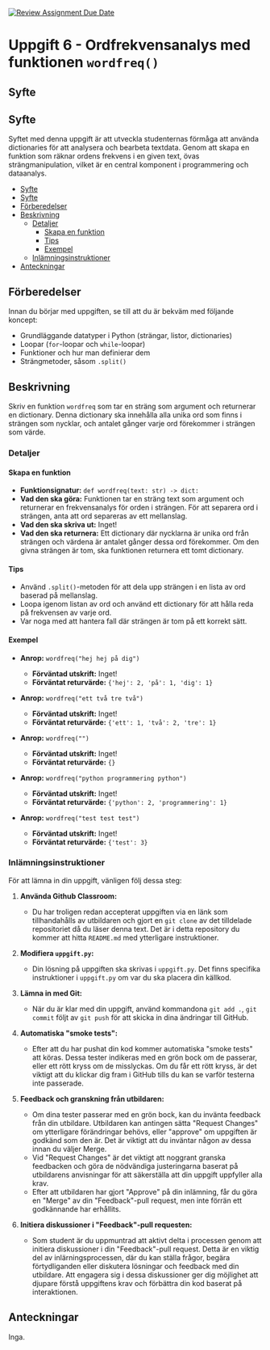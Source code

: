 [![Review Assignment Due Date](https://classroom.github.com/assets/deadline-readme-button-24ddc0f5d75046c5622901739e7c5dd533143b0c8e959d652212380cedb1ea36.svg)](https://classroom.github.com/a/cLgY1ON2)
# Uppgift 6 - Ordfrekvensanalys med funktionen `wordfreq()`

## <a name='Syfte'></a>Syfte

## <a name='Syfte-1'></a>Syfte

Syftet med denna uppgift är att utveckla studenternas förmåga att använda
dictionaries för att analysera och bearbeta textdata. Genom att skapa en
funktion som räknar ordens frekvens i en given text, övas strängmanipulation,
vilket är en central komponent i programmering och dataanalys.

<!-- vscode-markdown-toc -->

- [Syfte](#Syfte)
- [Syfte](#Syfte-1)
- [Förberedelser](#Frberedelser)
- [Beskrivning](#Beskrivning)
  - [Detaljer](#Detaljer)
    - [Skapa en funktion](#Skapaenfunktion)
    - [Tips](#Tips)
    - [Exempel](#Exempel)
  - [Inlämningsinstruktioner](#Inlmningsinstruktioner)
- [Anteckningar](#Anteckningar)

<!-- vscode-markdown-toc-config
	numbering=false
	autoSave=true
	/vscode-markdown-toc-config -->
<!-- /vscode-markdown-toc -->

## <a name='Frberedelser'></a>Förberedelser

Innan du börjar med uppgiften, se till att du är bekväm med följande koncept:

- Grundläggande datatyper i Python (strängar, listor, dictionaries)
- Loopar (`for`-loopar och `while`-loopar)
- Funktioner och hur man definierar dem
- Strängmetoder, såsom `.split()`

## <a name='Beskrivning'></a>Beskrivning

Skriv en funktion `wordfreq` som tar en sträng som argument och returnerar en
dictionary. Denna dictionary ska innehålla alla unika ord som finns i strängen
som nycklar, och antalet gånger varje ord förekommer i strängen som värde.

### <a name='Detaljer'></a>Detaljer

#### <a name='Skapaenfunktion'></a>Skapa en funktion

- **Funktionsignatur:** `def wordfreq(text: str) -> dict:`
- **Vad den ska göra:** Funktionen tar en sträng text som argument och
  returnerar en frekvensanalys för orden i strängen. För att separera ord i
  strängen, anta att ord separeras av ett mellanslag.
- **Vad den ska skriva ut:** Inget!
- **Vad den ska returnera:** Ett dictionary där nycklarna är unika ord från
  strängen och värdena är antalet gånger dessa ord förekommer. Om den givna
  strängen är tom, ska funktionen returnera ett tomt dictionary.

#### <a name='Tips'></a>Tips

- Använd `.split()`-metoden för att dela upp strängen i en lista av ord baserad
  på mellanslag.
- Loopa igenom listan av ord och använd ett dictionary för att hålla reda på
  frekvensen av varje ord.
- Var noga med att hantera fall där strängen är tom på ett korrekt sätt.

#### <a name='Exempel'></a>Exempel

- **Anrop:** `wordfreq("hej hej på dig")`

  - **Förväntad utskrift:** Inget!
  - **Förväntat returvärde:** `{'hej': 2, 'på': 1, 'dig': 1}`

- **Anrop:** `wordfreq("ett två tre två")`

  - **Förväntad utskrift:** Inget!
  - **Förväntat returvärde:** `{'ett': 1, 'två': 2, 'tre': 1}`

- **Anrop:** `wordfreq("")`

  - **Förväntad utskrift:** Inget!
  - **Förväntat returvärde:** `{}`

- **Anrop:** `wordfreq("python programmering python")`

  - **Förväntad utskrift:** Inget!
  - **Förväntat returvärde:** `{'python': 2, 'programmering': 1}`

- **Anrop:** `wordfreq("test test test")`
  - **Förväntad utskrift:** Inget!
  - **Förväntat returvärde:** `{'test': 3}`

### <a name='Inlmningsinstruktioner'></a>Inlämningsinstruktioner

För att lämna in din uppgift, vänligen följ dessa steg:

1. **Använda Github Classroom:**

   - Du har troligen redan accepterat uppgiften via en länk som tillhandahålls
     av utbildaren och gjort en `git clone` av det tilldelade repositoriet då du
     läser denna text. Det är i detta repository du kommer att hitta `README.md`
     med ytterligare instruktioner.

2. **Modifiera `uppgift.py`:**

   - Din lösning på uppgiften ska skrivas i `uppgift.py`. Det finns specifika
     instruktioner i `uppgift.py` om var du ska placera din källkod.

3. **Lämna in med Git:**

   - När du är klar med din uppgift, använd kommandona `git add .`, `git commit`
     följt av `git push` för att skicka in dina ändringar till GitHub.

4. **Automatiska "smoke tests":**

   - Efter att du har pushat din kod kommer automatiska "smoke tests" att köras.
     Dessa tester indikeras med en grön bock om de passerar, eller ett rött
     kryss om de misslyckas. Om du får ett rött kryss, är det viktigt att du
     klickar dig fram i GitHub tills du kan se varför testerna inte passerade.

5. **Feedback och granskning från utbildaren:**

   - Om dina tester passerar med en grön bock, kan du invänta feedback från din
     utbildare. Utbildaren kan antingen sätta "Request Changes" om ytterligare
     förändringar behövs, eller "approve" om uppgiften är godkänd som den är.
     Det är viktigt att du inväntar någon av dessa innan du väljer Merge.
   - Vid "Request Changes" är det viktigt att noggrant granska feedbacken och
     göra de nödvändiga justeringarna baserat på utbildarens anvisningar för att
     säkerställa att din uppgift uppfyller alla krav.
   - Efter att utbildaren har gjort "Approve" på din inlämning, får du göra en
     "Merge" av din "Feedback"-pull request, men inte förrän ett godkännande har
     erhållits.

6. **Initiera diskussioner i "Feedback"-pull requesten:**

   - Som student är du uppmuntrad att aktivt delta i processen genom att
     initiera diskussioner i din "Feedback"-pull request. Detta är en viktig del
     av inlärningsprocessen, där du kan ställa frågor, begära förtydliganden
     eller diskutera lösningar och feedback med din utbildare. Att engagera sig
     i dessa diskussioner ger dig möjlighet att djupare förstå uppgiftens krav
     och förbättra din kod baserat på interaktionen.

## <a name='Anteckningar'></a>Anteckningar

Inga.
